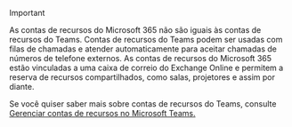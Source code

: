 > [!IMPORTANT]
> As contas de recursos do Microsoft 365 não são iguais às contas de recursos do Teams. Contas de recursos do Teams podem ser usadas com filas de chamadas e atender automaticamente para aceitar chamadas de números de telefone externos. As contas de recursos do Microsoft 365 estão vinculadas a uma caixa de correio do Exchange Online e permitem a reserva de recursos compartilhados, como salas, projetores e assim por diante.
>
> Se você quiser saber mais sobre contas de recursos do Teams, consulte [Gerenciar contas de recursos no Microsoft Teams.](../manage-resource-accounts.md)
